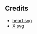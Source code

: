 ## Credits
- [heart svg](https://icons8.com/icon/87/heart)
- [X svg](https://www.svgrepo.com/svg/442814/x)